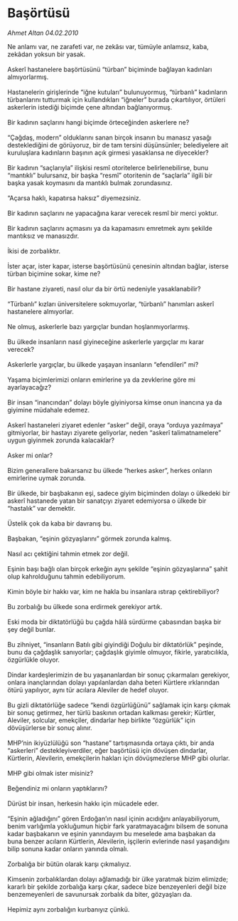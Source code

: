 # Başörtüsü

*Ahmet Altan 04.02.2010*

<div class="taraf_structure_2col_1zq">
<div class="margen_n">



 <p>Ne anlamı var, ne zarafeti var, ne zekâsı var, tümüyle anlamsız, kaba, zekâdan yoksun bir yasak. <br/><br/>Askerî hastanelere başörtüsünü “türban” biçiminde bağlayan kadınları almıyorlarmış. <br/><br/>Hastanelerin girişlerinde “iğne kutuları” bulunuyormuş, “türbanlı” kadınların türbanlarını tutturmak için kullandıkları “iğneler” burada çıkartılıyor, örtüleri askerlerin istediği biçimde çene altından bağlanıyormuş. <br/><br/>Bir kadının saçlarını hangi biçimde örteceğinden askerlere ne? <br/><br/>“Çağdaş, modern” olduklarını sanan birçok insanın bu manasız yasağı desteklediğini de görüyoruz, bir de tam tersini düşünsünler; belediyelere ait kuruluşlara kadınların başının açık girmesi yasaklansa ne diyecekler? <br/><br/>Bir kadının “saçlarıyla” ilişkisi resmî otoritelerce belirlenebilirse, bunu “mantıklı” bulursanız, bir başka “resmî” otoritenin de “saçlarla” ilgili bir başka yasak koymasını da mantıklı bulmak zorundasınız. <br/><br/>“Açarsa haklı, kapatırsa haksız” diyemezsiniz. <br/><br/>Bir kadının saçlarını ne yapacağına karar verecek resmî bir merci yoktur. <br/><br/>Bir kadının saçlarını açmasını ya da kapamasını emretmek aynı şekilde mantıksız ve manasızdır. <br/><br/>İkisi de zorbalıktır. <br/><br/>İster açar, ister kapar, isterse başörtüsünü çenesinin altından bağlar, isterse türban biçimine sokar, kime ne? <br/><br/>Bir hastane ziyareti, nasıl olur da bir örtü nedeniyle yasaklanabilir? <br/><br/>“Türbanlı” kızları üniversitelere sokmuyorlar, “türbanlı” hanımları askerî hastanelere almıyorlar. <br/><br/>Ne olmuş, askerlerle bazı yargıçlar bundan hoşlanmıyorlarmış. <br/><br/>Bu ülkede insanların nasıl giyineceğine askerlerle yargıçlar mı karar verecek? <br/><br/>Askerlerle yargıçlar, bu ülkede yaşayan insanların “efendileri” mi? <br/><br/>Yaşama biçimlerimizi onların emirlerine ya da zevklerine göre mi ayarlayacağız? <br/><br/>Bir insan “inancından” dolayı böyle giyiniyorsa kimse onun inancına ya da giyimine müdahale edemez. <br/><br/>Askerî hastaneleri ziyaret edenler “asker” değil, oraya “orduya yazılmaya” gitmiyorlar, bir hastayı ziyarete geliyorlar, neden “askerî talimatnamelere” uygun giyinmek zorunda kalacaklar? <br/><br/>Asker mi onlar? <br/><br/>Bizim generallere bakarsanız bu ülkede “herkes asker”, herkes onların emirlerine uymak zorunda. <br/><br/>Bir ülkede, bir başbakanın eşi, sadece giyim biçiminden dolayı o ülkedeki bir askerî hastanede yatan bir sanatçıyı ziyaret edemiyorsa o ülkede bir “hastalık” var demektir. <br/><br/>Üstelik çok da kaba bir davranış bu. <br/><br/>Başbakan, “eşinin gözyaşlarını” görmek zorunda kalmış. <br/><br/>Nasıl acı çektiğini tahmin etmek zor değil. <br/><br/>Eşinin başı bağlı olan birçok erkeğin aynı şekilde “eşinin gözyaşlarına” şahit olup kahrolduğunu tahmin edebiliyorum. <br/><br/>Kimin böyle bir hakkı var, kim ne hakla bu insanlara ıstırap çektirebiliyor? <br/><br/>Bu zorbalığı bu ülkede sona erdirmek gerekiyor artık. <br/><br/>Eski moda bir diktatörlüğü bu çağda hâlâ sürdürme çabasından başka bir şey değil bunlar. <br/><br/>Bu zihniyet, “insanların Batılı gibi giyindiği Doğulu bir diktatörlük” peşinde, bunu da çağdaşlık sanıyorlar; çağdaşlık giyimle olmuyor, fikirle, yaratıcılıkla, özgürlükle oluyor. <br/><br/>Dindar kardeşlerimizin de bu yaşananlardan bir sonuç çıkarmaları gerekiyor, onlara inançlarından dolayı yapılanlardan daha beteri Kürtlere ırklarından ötürü yapılıyor, aynı tür acılara Aleviler de hedef oluyor. <br/><br/>Bu gizli diktatörlüğe sadece “kendi özgürlüğünü” sağlamak için karşı çıkmak bir sonuç getirmez, her türlü baskının ortadan kalkması gerekir; Kürtler, Aleviler, solcular, emekçiler, dindarlar hep birlikte “özgürlük” için dövüşürlerse bir sonuç alınır. <br/><br/>MHP’nin ikiyüzlülüğü son “hastane” tartışmasında ortaya çıktı, bir anda “askerleri” destekleyiverdiler, eğer başörtüsü için dövüşen dindarlar, Kürtlerin, Alevilerin, emekçilerin hakları için dövüşmezlerse MHP gibi olurlar. <br/><br/>MHP gibi olmak ister misiniz? <br/><br/>Beğendiniz mi onların yaptıklarını? <br/><br/>Dürüst bir insan, herkesin hakkı için mücadele eder. <br/><br/>“Eşinin ağladığını” gören Erdoğan’ın nasıl içinin acıdığını anlayabiliyorum, benim varlığımla yokluğumun hiçbir fark yaratmayacağını bilsem de sonuna kadar başbakanın ve eşinin yanındayım bu meselede ama başbakan da buna benzer acıların Kürtlerin, Alevilerin, işçilerin evlerinde nasıl yaşandığını bilip sonuna kadar onların yanında olmalı. <br/><br/>Zorbalığa bir bütün olarak karşı çıkmalıyız. <br/><br/>Kimsenin zorbalıklardan dolayı ağlamadığı bir ülke yaratmak bizim elimizde; kararlı bir şekilde zorbalığa karşı çıkar, sadece bize benzeyenleri değil bize benzemeyenleri de savunursak zorbalık da biter, gözyaşları da. <br/><br/>Hepimiz aynı zorbalığın kurbanıyız çünkü.</p>
<br/>
<br/>
<br/>



<br/>


<div id="taraf_not">
</div>

</div>


</div>
